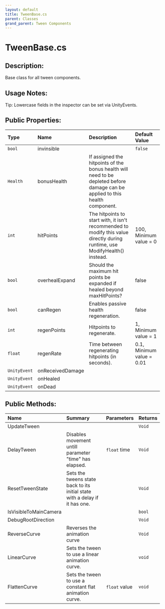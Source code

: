 ```yaml
---
layout: default
title: TweenBase.cs
parent: Classes
grand_parent: Tween Components
---
```


# TweenBase.cs

## Description:
Base class for all tween components.

## Usage Notes:

Tip: Lowercase fields in the inspector can be set via UnityEvents.
 

## Public Properties:

| Type        | Name | Description         | Default Value |
|:-------------|:----|:------------------|:------|
|  `bool` | invinsible |  | `false` |
|  `Health` | bonusHealth | If assigned the hitpoints of the bonus health will need to be depleted before damage can be applied to this health component. |  |
|  `int` | hitPoints | The hitpoints to start with, it isn't recommended to modify this value directly during runtime, use ModifyHealth() instead. | 100, Minimum value = 0 |
|  `bool` | overhealExpand | Should the maximum hit points be expanded if healed beyond maxHitPoints? | false |
|  `bool` | canRegen | Enables passive health regeneration. | false |
|  `int` | regenPoints | Hitpoints to regenerate. | 1, Minimum value = 1 |
|  `float` | regenRate | Time between regenerating hitpoints (in seconds). | 0.1, Minimum value = 0.01 |
|  `UnityEvent` | onReceivedDamage |  |  |
|  `UnityEvent` | onHealed |  |  |
|  `UnityEvent` | onDead |  |  |

## Public Methods:

| Name | Summary      | Parameters | Returns |
|:----|:------------------|:-----------|:--------|
| UpdateTween |  |  | `Void` |
| DelayTween   | Disables movement untill parameter "time" has elapsed. | `float` time | `Void` |
| ResetTweenState |  Sets the tweens state back to its initial state with a delay if it has one.  |  | `Void` |
| IsVisibleToMainCamera |   |  | `bool` |
| DebugRootDirection |  |  | `Void` |
| ReverseCurve | Reverses the animation curve |  | `Void` |
| LinearCurve | Sets the tween to use a linear animation curve. |  | `void` |
| FlattenCurve | Sets the tween to use a constant flat animation curve. | `float` value | `void` |
